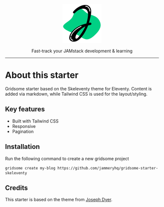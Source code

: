 <div align="center">

<a href="https://www.jammeryhq.com" title="JammeryHQ" target="_blank">

  <img src="./jammeryhq.png" width="128" />
  
</a>

<p>
Fast-track your JAMstack development & learning
</p>
</div>

<hr />

# About this starter

Gridsome starter based on the Skeleventy theme for Eleventy. Content is added via markdown, while Tailwind CSS is used for the layout/styling.

## Key features

* Built with Tailwind CSS
* Responsive 
* Pagination

## Installation

Run the following command to create a new gridsome project 

```
gridsome create my-blog https://github.com/jammeryhq/gridsome-starter-skeleventy
```

## Credits

This starter is based on the theme from [Joseph Dyer](https://github.com/josephdyer).